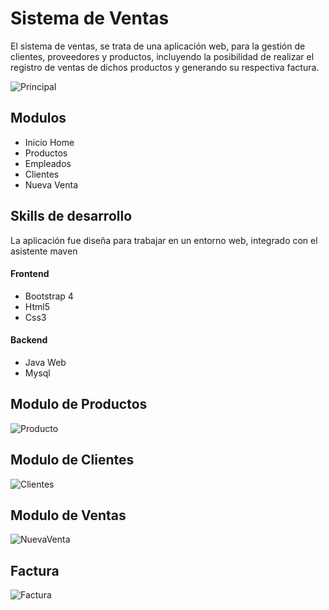 # Sistema de Ventas

El sistema de ventas, se trata de una aplicación web, para la gestión de clientes, proveedores y productos, incluyendo la posibilidad de realizar el registro de ventas de dichos productos y generando su respectiva factura.

![Principal](https://user-images.githubusercontent.com/43627087/62430074-a2133300-b6d4-11e9-819b-c3948cb529e6.png)

## Modulos
- Inicio Home
- Productos
- Empleados
- Clientes
- Nueva Venta

## Skills de desarrollo
La aplicación fue diseña para trabajar en un entorno web, integrado con el asistente maven

#### Frontend
- Bootstrap 4
- Html5
- Css3

#### Backend
- Java Web
- Mysql

## Modulo de Productos
![Producto](https://user-images.githubusercontent.com/43627087/62430090-c3741f00-b6d4-11e9-9cf3-3cd93ef9cdfc.png)

## Modulo de Clientes
![Clientes](https://user-images.githubusercontent.com/43627087/62430119-0930e780-b6d5-11e9-9316-e911205b6311.png)

## Modulo de Ventas
![NuevaVenta](https://user-images.githubusercontent.com/43627087/62430106-f3bbbd80-b6d4-11e9-81e5-b0c020e15584.png)

## Factura
![Factura](https://user-images.githubusercontent.com/43627087/62430124-177f0380-b6d5-11e9-8fa2-de3afadc6377.png)

